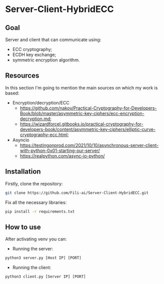 # Server-Client-HybridECC

## Goal

Server and client that can communicate using:

- ECC cryptography;
- ECDH key exchange;
- symmetric encryption algorithm.

## Resources

In this section I'm going to mention the main sources on which my work is based:

- Encryption/decryption/ECC
  - <https://github.com/nakov/Practical-Cryptography-for-Developers-Book/blob/master/asymmetric-key-ciphers/ecc-encryption-decryption.md>;
  - <https://wizardforcel.gitbooks.io/practical-cryptography-for-developers-book/content/asymmetric-key-ciphers/elliptic-curve-cryptography-ecc.html>;
- Asyncio
  - <https://testingonprod.com/2021/10/10/asynchronous-server-client-with-python-0x01-starting-our-server/>
  - <https://realpython.com/async-io-python/>

## Installation

Firstly, clone the repository:

```Bash
git clone https://github.com/Fili-ai/Server-Client-HybridECC.git   
```

Fix all the necessary libraries:

```Bash
pip install -r requirements.txt
```

## How to use

After activating venv you can:

- Running the server:

```Python
python3 server.py [Host IP] [PORT]
```

- Running the client:

```Python
python3 client.py [Server IP] [PORT]
```
